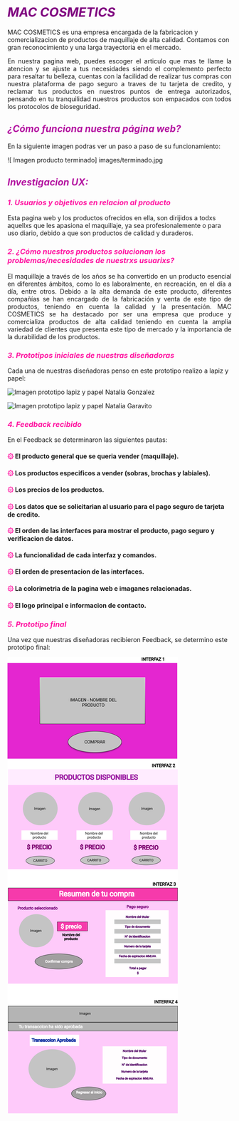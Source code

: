 # <span style="color: purple">  ***MAC COSMETICS*** </span>

  MAC COSMETICS es una empresa encargada de la fabricacion y comercializacion de productos de maquillaje de alta calidad. Contamos con gran reconocimiento y una larga trayectoria en el mercado.

  <p style="text-align: justify;"> En nuestra pagina web, puedes escoger el articulo que mas te llame la atencion y se ajuste a tus necesidades siendo el complemento perfecto para resaltar tu belleza, cuentas con la facilidad de realizar tus compras con nuestra plataforma de pago seguro a traves de tu tarjeta de credito, y reclamar tus productos en nuestros puntos de entrega autorizados, pensando en tu tranquilidad nuestros productos son empacados con todos los protocolos de bioseguridad.</P>

## <span style="color: rgb(180, 21, 161);">  ***¿Cómo funciona nuestra página web?*** </span> 
 
  En la siguiente imagen podras ver un paso a paso de su funcionamiento:
 
  ![ Imagen producto terminado] images/terminado.jpg

## <span style="color: rgb(180, 21, 161);">  ***Investigacion UX:*** </span> 

### <span style="color: rgb(300, 21, 161);">  ***1. Usuarios y objetivos en relacion al producto*** </span> 

  Esta pagina web y los productos ofrecidos en ella, son dirijidos a todxs aquellxs que les apasiona el maquillaje, ya sea profesionalemente o para uso diario, debido a que son productos de calidad y duraderos.

### <span style="color: rgb(300, 21, 161);">  ***2. ¿Cómo nuestros productos solucionan los problemas/necesidades de nuestrxs usuarixs?*** </span> 

  <p style="text-align: justify;"> El maquillaje a través de los años se ha convertido en un producto esencial en diferentes ámbitos, como lo es laboralmente, en recreación, en el día a día, entre otros. Debido a la alta demanda de este producto, diferentes compañías se han encargado de la fabricación y venta de este tipo de productos, teniendo en cuenta la calidad y la presentación. MAC COSMETICS se ha destacado por ser una empresa que produce y comercializa productos de alta calidad teniendo en cuenta la amplia variedad de clientes que presenta este tipo de mercado y la importancia de la durabilidad de los productos. </p>
 
### <span style="color: rgb(300, 21, 161);">  ***3. Prototipos iniciales de nuestras diseñadoras*** </span> 

  Cada una de nuestras diseñadoras penso en este prototipo realizo a lapiz y papel:

  ![ Imagen prototipo lapiz y papel Natalia Gonzalez](images/terminado.jpg) 

  ![ Imagen prototipo lapiz y papel Natalia Garavito](images/terminado.jpg)

### <span style="color: rgb(300, 21, 161);">  ***4. Feedback recibido*** </span> 

  En el Feedback se determinaron las siguientes pautas:

  #### <span style="color: rgb(300, 21, 161);"> ۞  </span>  El producto general que se queria vender (maquillaje).
  #### <span style="color: rgb(300, 21, 161);"> ۞ </span>  Los productos especificos a vender (sobras, brochas y labiales).
  #### <span style="color: rgb(300, 21, 161);"> ۞ </span>  Los precios de los productos.
  #### <span style="color: rgb(300, 21, 161);"> ۞ </span>  Los datos que se solicitarian al usuario para el pago seguro de tarjeta de credito.
  #### <span style="color: rgb(300, 21, 161);"> ۞ </span>  El orden de las interfaces para mostrar el producto, pago seguro y verificacion de datos.
  #### <span style="color: rgb(300, 21, 161);"> ۞ </span>  La funcionalidad de cada interfaz y comandos.
  #### <span style="color: rgb(300, 21, 161);"> ۞ </span>  El orden de presentacion de las interfaces.
  #### <span style="color: rgb(300, 21, 161);"> ۞ </span>  La colorimetria de la pagina web e imaganes relacionadas.
  #### <span style="color: rgb(300, 21, 161);"> ۞ </span>  El logo principal e informacion de contacto.

### <span style="color: rgb(300, 21, 161);">  ***5. Prototipo final*** </span> 
 

  Una vez que nuestras diseñadoras recibieron Feedback, se determino este prototipo final: 

  ![ Imagen prototipo final](images/Prototipo.jpg) 
